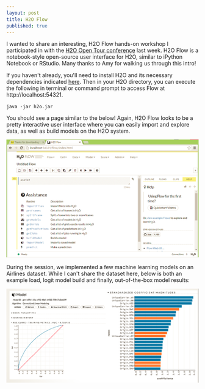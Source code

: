 ```yaml
---
layout: post
title: H2O Flow
published: true
---
```


I wanted to share an interesting, H2O Flow hands-on workshop I participated in with the [H2O Open Tour conference](http://open.h2o.ai/) last week. H2O Flow is a notebook-style open-source user interface for H2O, similar to iPython Notebook or RStudio. Many thanks to Amy for walking us through this intro!

If you haven't already, you'll need to install H2O and its necessary dependencies indicated [here](http://www.h2o.ai/download/h2o/choose). Then in your H2O directory, you can execute the following in terminal or command prompt to access Flow at http://localhost:54321. 

```
java -jar h2o.jar
```

You should see a page similar to the below! Again, H2O Flow looks to be a pretty interactive user interface where you can easily import and explore data, as well as build models on the H2O system.

![Flow Initial Page Screenshot](/images/Flow_initialpage.png "Flow Initial Page Screenshot")

During the session, we implemented a few machine learning models on an Airlines dataset. While I can't share the dataset here, below is both an example load, logit model build and finally, out-of-the-box model results: 

![Flow Model Results Screenshot](/images/Flow_modelresults.png "Flow Model Results Screenshot")




